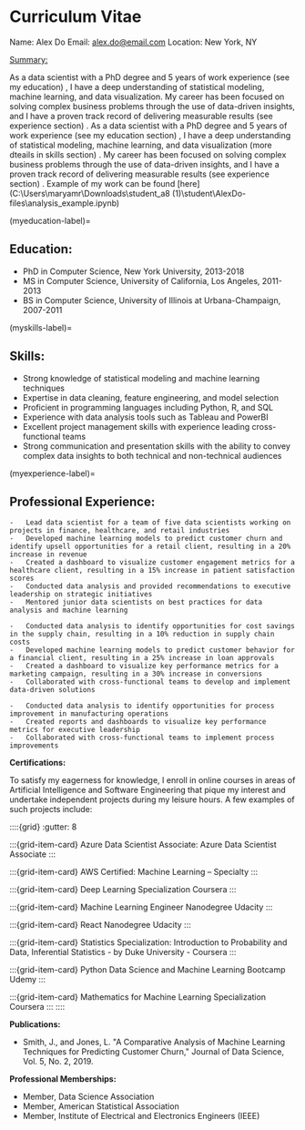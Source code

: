 # Curriculum Vitae

Name: Alex Do 
Email: alex.do@email.com 
Location: New York, NY

<u>Summary:</u>

As a data scientist with a PhD degree and 5 years of work experience (see my education)                    [](myeducation-label), I have a deep understanding of statistical modeling, machine learning, and data visualization. My career has been focused on solving complex business problems through the use of data-driven insights, and I have a proven track record of delivering measurable results (see experience section) [](myexperience-label). As a data scientist with a PhD degree and 5 years of work experience (see my education section) [](myeducation-label), I have a deep understanding of statistical modeling, machine learning, and data visualization (more dteails in skills section) [](myskills-label). My career has been focused on solving complex business problems through the use of data-driven insights, and I have a proven track record of delivering measurable results (see experience section) [](myexperience-label). Example of my work can be found [here](C:\Users\maryamr\Downloads\student_a8 (1)\student\AlexDo-files\analysis_example.ipynb)

(myeducation-label)=
## Education:
-	PhD in Computer Science, New York University, 2013-2018
-   MS in Computer Science, University of California, Los Angeles, 2011-2013
-	BS in Computer Science, University of Illinois at Urbana-Champaign, 2007-2011

(myskills-label)=
## Skills:
-	Strong knowledge of statistical modeling and machine learning techniques
-	Expertise in data cleaning, feature engineering, and model selection
-	Proficient in programming languages including Python, R, and SQL
-	Experience with data analysis tools such as Tableau and PowerBI
-	Excellent project management skills with experience leading cross-functional teams
-	Strong communication and presentation skills with the ability to convey complex data insights to both technical and non-technical audiences

(myexperience-label)=
## Professional Experience:
```{dropdown} **Data Scientist, ABC Corporation, New York, NY, 2018-present**
-	Lead data scientist for a team of five data scientists working on projects in finance, healthcare, and retail industries
-	Developed machine learning models to predict customer churn and identify upsell opportunities for a retail client, resulting in a 20% increase in revenue
-	Created a dashboard to visualize customer engagement metrics for a healthcare client, resulting in a 15% increase in patient satisfaction scores
-	Conducted data analysis and provided recommendations to executive leadership on strategic initiatives
-	Mentored junior data scientists on best practices for data analysis and machine learning 
```

```{dropdown} **Data Scientist, XYZ Corporation, Los Angeles, CA, 2016-2018**
-	Conducted data analysis to identify opportunities for cost savings in the supply chain, resulting in a 10% reduction in supply chain costs
-	Developed machine learning models to predict customer behavior for a financial client, resulting in a 25% increase in loan approvals
-	Created a dashboard to visualize key performance metrics for a marketing campaign, resulting in a 30% increase in conversions
-	Collaborated with cross-functional teams to develop and implement data-driven solutions
```

```{dropdown} **Data Analyst, DEF Corporation, Urbana-Champaign, IL, 2011-2016**
-	Conducted data analysis to identify opportunities for process improvement in manufacturing operations
-	Created reports and dashboards to visualize key performance metrics for executive leadership
-	Collaborated with cross-functional teams to implement process improvements
```

**Certifications:**

To satisfy my eagerness for knowledge, I enroll in online courses in areas of Artificial Intelligence and Software Engineering that pique my interest and undertake independent projects during my leisure hours. A few examples of such projects include:


::::{grid}
:gutter: 8

:::{grid-item-card} Azure Data Scientist Associate:
Azure Data Scientist Associate
:::

:::{grid-item-card} AWS Certified:
Machine Learning – Specialty
:::

:::{grid-item-card} Deep Learning Specialization 
Coursera
:::

:::{grid-item-card} Machine Learning Engineer Nanodegree 
Udacity
:::

:::{grid-item-card} React Nanodegree 
Udacity
:::

:::{grid-item-card} Statistics Specialization: 
Introduction to Probability and Data, Inferential Statistics - by Duke University - Coursera
:::

:::{grid-item-card} Python Data Science and Machine Learning Bootcamp 
Udemy
:::

:::{grid-item-card} Mathematics for Machine Learning Specialization
Coursera
:::
::::



**Publications:**
-	Smith, J., and Jones, L. "A Comparative Analysis of Machine Learning Techniques for Predicting Customer Churn," Journal of Data Science, Vol. 5, No. 2, 2019.

**Professional Memberships:**
-	Member, Data Science Association
-	Member, American Statistical Association
-	Member, Institute of Electrical and Electronics Engineers (IEEE)

